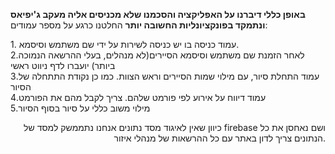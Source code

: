 <b>באופן כללי דיברנו על האפליקציה והסכמנו שלא מכניסים אליה מעקב ג'יפיאס ונתמקד בפונקציונליות החשובה יותר</b>
החלטנו כרגע על מספר עמודים:<br>
<p>
1. עמוד כניסה בו יש כניסה לשירות על ידי שם משתמש וסיסמא.<br>
2.לאחר הזמנת שם משתמש וסיסמא הסיירים(לא מנהלים, בעלי ההרשאה הנמוכה ביותר) יועברו לדף ניווט ראשי<br>
3.עמוד התחלת סיור, עם מילוי שמות הסיירים וראש הצוות. כמו כן נקודת התתחלה של הסיור<br>
4.עמוד דיווח על אירוע לפי פורמט שלהם. צריך לקבל מהם את הפורמט<br>
5.מילוי משוב כללי על סיור בסוף הסיור<br>
</p>

<p align="right">
כיוון שאין לאיגוד מסד נתונים אנחנו נתממשק למסד של firebase ושם נאחסן את כל הנתונים
צריך לדון באתר עם כל ההרשאות של מנהלי איזור.
</p>
